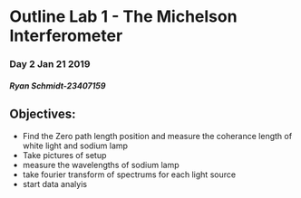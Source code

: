 # Outline Lab 1 - The Michelson Interferometer
### Day 2 Jan 21 2019
##### Ryan Schmidt-23407159


## Objectives:

- Find the Zero path length position and measure the coherance length of white light and sodium lamp
- Take pictures of setup
- measure the wavelengths of sodium lamp
- take fourier transform of spectrums for each light source
- start data analyis
